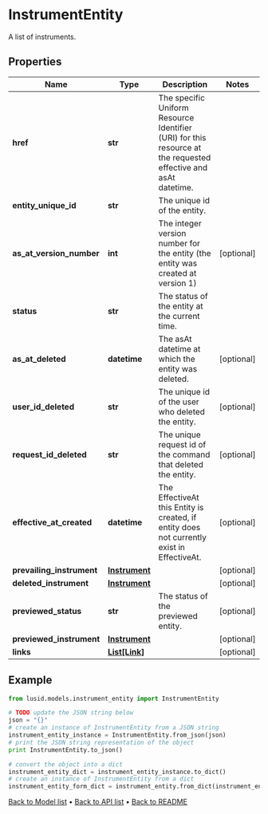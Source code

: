 # InstrumentEntity

A list of instruments.

## Properties
Name | Type | Description | Notes
------------ | ------------- | ------------- | -------------
**href** | **str** | The specific Uniform Resource Identifier (URI) for this resource at the requested effective and asAt datetime. | 
**entity_unique_id** | **str** | The unique id of the entity. | 
**as_at_version_number** | **int** | The integer version number for the entity (the entity was created at version 1) | [optional] 
**status** | **str** | The status of the entity at the current time. | 
**as_at_deleted** | **datetime** | The asAt datetime at which the entity was deleted. | [optional] 
**user_id_deleted** | **str** | The unique id of the user who deleted the entity. | [optional] 
**request_id_deleted** | **str** | The unique request id of the command that deleted the entity. | [optional] 
**effective_at_created** | **datetime** | The EffectiveAt this Entity is created, if entity does not currently exist in EffectiveAt. | [optional] 
**prevailing_instrument** | [**Instrument**](Instrument.md) |  | [optional] 
**deleted_instrument** | [**Instrument**](Instrument.md) |  | [optional] 
**previewed_status** | **str** | The status of the previewed entity. | [optional] 
**previewed_instrument** | [**Instrument**](Instrument.md) |  | [optional] 
**links** | [**List[Link]**](Link.md) |  | [optional] 

## Example

```python
from lusid.models.instrument_entity import InstrumentEntity

# TODO update the JSON string below
json = "{}"
# create an instance of InstrumentEntity from a JSON string
instrument_entity_instance = InstrumentEntity.from_json(json)
# print the JSON string representation of the object
print InstrumentEntity.to_json()

# convert the object into a dict
instrument_entity_dict = instrument_entity_instance.to_dict()
# create an instance of InstrumentEntity from a dict
instrument_entity_form_dict = instrument_entity.from_dict(instrument_entity_dict)
```
[Back to Model list](../README.md#documentation-for-models) &#8226; [Back to API list](../README.md#documentation-for-api-endpoints) &#8226; [Back to README](../README.md)


